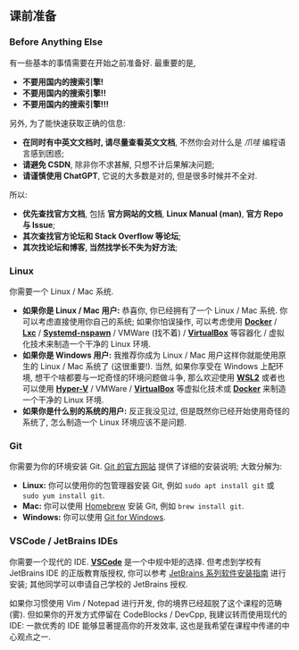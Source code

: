 ## 课前准备

### Before Anything Else

有一些基本的事情需要在开始之前准备好. 最重要的是,

- __不要用国内的搜索引擎!__
- __不要用国内的搜索引擎!!__
- __不要用国内的搜索引擎!!!__

另外, 为了能快速获取正确的信息:

- __在同时有中英文文档时, 请尽量查看英文文档__, 不然你会对什么是 _爪哇_ 编程语言感到困惑;
- __请避免 CSDN__, 除非你不求甚解, 只想不计后果解决问题;
- __请谨慎使用 ChatGPT__, 它说的大多数是对的, 但是很多时候并不全对.

所以:

- __优先查找官方文档__, 包括 __官方网站的文档__, __Linux Manual (man)__, __官方 Repo 与 Issue__;
- __其次查找官方论坛和 Stack Overflow 等论坛__;
- __其次找论坛和博客, 当然找学长不失为好方法__;

### Linux

你需要一个 Linux / Mac 系统.

- __如果你是 Linux / Mac 用户:__ 恭喜你, 你已经拥有了一个 Linux / Mac 系统. 你可以考虑直接使用你自己的系统; 如果你怕误操作, 可以考虑使用 [__Docker__](https://www.docker.com/products/docker-desktop/) / [__Lxc__](https://linuxcontainers.org/) / [__Systemd-nspawn__](https://wiki.debian.org/nspawn) / VMWare (找不着) / [__VirtualBox__](https://www.virtualbox.org/wiki/Downloads) 等容器化 / 虚拟化技术来制造一个干净的 Linux 环境.
- __如果你是 Windows 用户:__ 我推荐你成为 Linux / Mac 用户这样你就能使用原生的 Linux / Mac 系统了 (这很重要!). 当然, 如果你享受在 Windows 上配环境, 想干个啥都要与一坨奇怪的环境问题做斗争, 那么欢迎使用 [__WSL2__](https://learn.microsoft.com/en-us/windows/wsl/install) 或者也可以使用 [__Hyper-V__](https://ubuntu.com/server/docs/how-to-set-up-ubuntu-on-hyper-v) / VMWare / [__VirtualBox__](https://www.virtualbox.org/wiki/Downloads) 等虚拟化技术或 [__Docker__](https://www.docker.com/products/docker-desktop/) 来制造一个干净的 Linux 环境.
- __如果你是什么别的系统的用户:__ 反正我没见过, 但是既然你已经开始使用奇怪的系统了, 怎么制造一个 Linux 环境应该不是问题.

### Git

你需要为你的环境安装 Git. [Git 的官方网站](https://git-scm.com/downloads) 提供了详细的安装说明; 大致分解为:

- __Linux:__ 你可以使用你的包管理器安装 Git, 例如 `sudo apt install git` 或 `sudo yum install git`.
- __Mac:__ 你可以使用 [Homebrew](https://brew.sh/) 安装 Git, 例如 `brew install git`.
- __Windows:__ 你可以使用 [Git for Windows](https://gitforwindows.org/).

### VSCode / JetBrains IDEs

你需要一个现代的 IDE. [__VSCode__](https://code.visualstudio.com/) 是一个中规中矩的选择. 但考虑到学校有 JetBrains IDE 的正版教育版授权, 你可以参考 [JetBrains 系列软件安装指南](https://software.tsinghua.edu.cn/JetBrains/JetBrainsSeriesSoftwareInstallationGuide.pdf) 进行安装; 其他同学可以申请自己学校的 JetBrains 授权.

如果你习惯使用 Vim / Notepad 进行开发, 你的境界已经超脱了这个课程的范畴 (雾). 但如果你的开发方式停留在 CodeBlocks / DevCpp, 我建议转而使用现代的 IDE: 一款优秀的 IDE 能够显著提高你的开发效率, 这也是我希望在课程中传递的中心观点之一.
